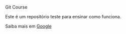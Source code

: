 Git Course

Este é um repositório teste para ensinar como funciona.

Saiba mais em [Google](http://www.google.com)
